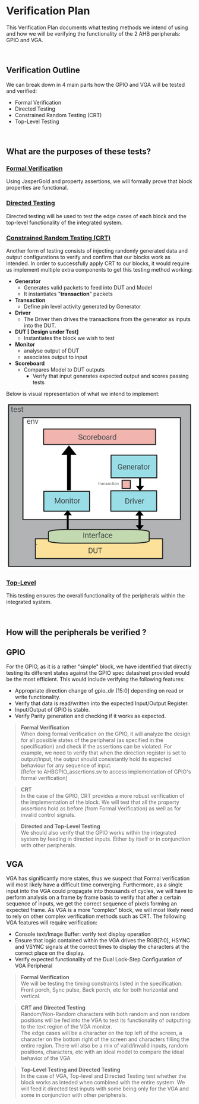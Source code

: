 # Verification Plan

This Verification Plan documents what testing methods we intend of using and how we will be verifying the functionality of the 2 AHB peripherals: GPIO and VGA.

</br>

## Verification Outline

We can break down in 4 main parts how the GPIO and VGA will be tested and verified:

- Formal Verification
- Directed Testing
- Constrained Random Testing (CRT)
- Top-Level Testing

</br>

## What are the purposes of these tests?

### <u> Formal Verification </u>

Using JasperGold and property assertions, we will formally prove that block properties are functional.

### <u> Directed Testing </u>

Directed testing will be used to test the edge cases of each block and the top-level functionality of the integrated system.

### <u> Constrained Random Testing (CRT)</u>

Another form of testing consists of injecting randomly generated data and output configurations to verify and confirm that our blocks work as intended.
In order to successfully apply CRT to our blocks, it would require us implement multiple extra components to get this testing method working:

- **Generator**
  - Generates valid packets to feed into DUT and Model
  - It instantiates "**transaction**" packets
- **Transaction**
  - Define pin level activity generated by Generator
- **Driver**
  - The Driver then drives the transactions from the generator as inputs into the DUT.
- **DUT [ Design under Test]**
  - Instantiates the block we wish to test
- **Monitor**
  - analyse output of DUT
  - associates output to input
- **Scoreboard**
  - Compares Model to DUT outputs
    - Verify that input generates expected output and scores passing tests

Below is visual representation of what we intend to implement:

![](CRT_testing.JPG)

### <u> Top-Level </u>

This testing ensures the overall functionality of the peripherals within the integrated system.

</br>

## How will the peripherals be verified ?

## GPIO

For the GPIO, as it is a rather "simple" block, we have identified that directly testing its different states against the GPIO spec datasheet provided would be the most efficient. This would include verifying the following features:

- Appropriate direction change of gpio_dir [15:0] depending on read or write functionality.
- Verify that data is read/written into the expected Input/Output Register.
- Input/Output of GPIO is stable.
- Verify Parity generation and checking if it works as expected.

> **Formal Verification** </br>
> When doing formal verification on the GPIO, it will analyze the design for all possible states of the peripheral (as specified in the specification) and check if the assertions can be violated. For example, we need to verify that when the direction register is set to output/input, the output should consistantly hold its expected behaviour for any sequence of input.</br> [Refer to AHBGPIO_assertions.sv to access implementation of GPIO's formal verification]

> **CRT** </br>
> In the case of the GPIO, CRT provides a more robust verification of the implementation of the block. We will test that all the property assertions hold as before (from Formal Verification) as well as for invalid control signals.

> **Directed and Top-Level Testing** </br>
> We should also verify that the GPIO works within the integrated system by feeding in directed inputs. Either by itself or in conjunction with other peripherals.

## VGA

VGA has significantly more states, thus we suspect that Formal verification will most likely have a difficult time converging. Furthermore, as a single input into the VGA could propagate into thousands of cycles, we will have to perform analysis on a frame by frame basis to verify that after a certain sequence of inputs, we get the correct sequence of pixels forming an expected frame. As VGA is a more "complex" block, we will most likely need to rely on other complex verification methods such as CRT. The following VGA features will require verification:

- Console text/Image Buffer: verify text display operation
- Ensure that logic contained within the VGA drives the RGB[7:0], HSYNC and VSYNC signals at the correct times to display the characters at the correct place on the display.
- Verify expected functionality of the Dual Lock-Step Configuration of VGA Peripheral

> **Formal Verification** </br>
> We will be testing the timing constraints listed in the specification. Front porch, Sync pulse, Back porch, etc for both horizontal and vertical.

> **CRT and Directed Testing** </br>
> Random/Non-Random characters with both random and non random positions will be fed into the VGA to test its functionality of outputting to the text region of the VGA monitor. </br>
> The edge cases will be a character on the top left of the screen, a character on the bottom right of the screen and characters filling the entire region. There will also be a mix of valid/invalid inputs, random positions, characters, etc with an ideal model to compare the ideal behavior of the VGA

> **Top-Level Testing and Directed Testing** </br>
> In the case of VGA, Top-level and Directed Testing test whether the block works as inteded when combined with the entire system. We will feed it directed test inputs with some being only for the VGA and some in conjunction with other peripherals.
